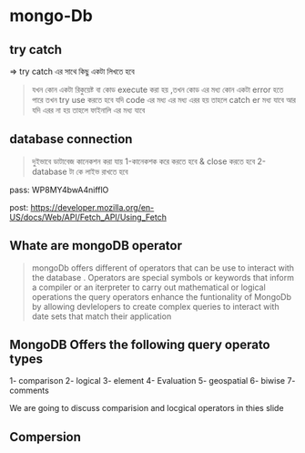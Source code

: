 # mongo-Db
## try catch

=> try catch এর সাথে কিছু একটা লিখতে হবে

> যখন কোন একটা রিকুয়েষ্ট বা কোড execute করা হয় ,তখন কোড এর মধ্য কোন একটা error হতে পারে তখন try use করতে হবে
> যদি code এর মধ্য এর মধ্য এরর হয় তাহলে catch er মধ্য যাবে
> আর যদি এরর না হয় তাহলে ফাইনালি এর মধ্য যাবে

## database connection

> দুইভাবে ডাটাবেজ কানেকশন করা যায়
> 1-কানেকশক করে করতে হবে & close করতে হবে
> 2- database টা কে লাইভ রাখতে হবে

pass: WP8MY4bwA4nifflO

post: https://developer.mozilla.org/en-US/docs/Web/API/Fetch_API/Using_Fetch

## Whate are mongoDB operator

> mongoDb offers different of operators that can be use to interact with the database .
> Operators are special symbols or keywords that inform a compiler or an iterpreter to carry out mathematical or logical operations
> the query operators enhance the funtionality of MongoDb by allowing devlelopers to create complex queries to interact with date sets that match their application

## MongoDB Offers the following query operato types

1- comparison
2- logical
3- element
4- Evaluation
5- geospatial
6- biwise
7- comments

We are going to discuss comparision and locgical operators in thies slide

## Compersion
